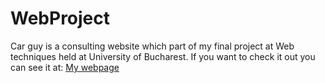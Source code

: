# WebProject
Car guy is a consulting website which part of my final project at Web techniques held at University of Bucharest.
If you want to check it out you can see it at: <a href="https://carguy.herokuapp.com/index">My webpage</a>

